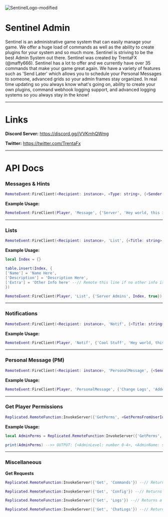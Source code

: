 
![SentinelLogo-modified](https://github.com/TrentaFX2/Sentinel/assets/112093781/7adfd4e6-e619-45a9-bc34-87f9ddcd64fa)


# Sentinel Admin

Sentinel is an administrative game system that can easily manage your game. We offer a huge load of commands as well as the ability to create plugins for your system and so much more. Sentinel is striving to be the best Admin System out there. Sentinel was created by TrentaFX (@maffy666).
Sentinel has a lot to offer and we currently have over 35 commands that make your game great again. We have a variety of features such as 'Send Later' which allows you to schedule your Personal Messages to someone, advanced grids so your admin frames stay organized. In real time updating so you always know what's going on, ability to create your own plugins, command webhook logging support, and advanced logging systems so you always stay in the know!

_____

# Links

**Discord Server:** https://discord.gg/jVVKmhQWmg 

**Twitter:** https://twitter.com/TrentaFx

_____
# API Docs

### Messages & Hints

```lua
RemoteEvent:FireClient(<Recipient: instance>, <Type: string>, {<Sender: string>, <Description: string>})
```

**Example Usage:**

```lua
RemoteEvent:FireClient(Player, 'Message', {'Server', 'Hey world, this is a message'})
```

-----
### Lists

```lua
RemoteEvent:FireClient(<Recipient: instance>, 'List', {<Title: string>, <Content: table>, <ShowOther: bool>})
```

**Example Usage:**

```lua
local Index = {}

table.insert(Index, {
['Name'] = 'Name Here',
['Description'] = 'Description Here',
['Extra'] = 'Other Info here' --// Remote this line if no other info is to be displayed
})

RemoteEvent:FireClient(Player, 'List', {'Server Admins', Index, true})
```

-----
### Notifications

```lua
RemoteEvent:FireClient(<Recipient: instance>, 'Notif', {<Title: string>, <Description: string>})
```

**Example Usage:**

```lua
RemoteEvent:FireClient(Player, 'Notif', {'Cool Stuff', 'Hey world, this is a notification'})
```

-----
### Personal Message (PM)

```lua
RemoteEvent:FireClient(<Recipient: instance>, 'PersonalMessage', {<Sender: string>, <Description: string>, <CanReply: bool>, <NotifPM: bool>})
```

**Example Usage:**

```lua
RemoteEvent:FireClient(Player, 'PersonalMessage', {'Change Logs', 'Added Drinks & Food' , false, false}) --// This instantly opens the PM without notif and is Read-Only
```

-----
### Get Player Permissions

```lua
Replicated.RemoteFunction:InvokeServer({'GetPerms', <GetPermsFromUserId: number/bool>})
```

**Example Usage:**

```lua
local AdminPerms = Replicated.RemoteFunction:InvokeServer({'GetPerms', false})

print(AdminPerms) -->> OUTPUT: {<AdminLevel: number 0-4>, <AdminName: string>}
```

-----
### Miscellaneous

**Get Requests**

```lua
Replicated.RemoteFunction:InvokeServer({'Get', 'Commands'}) --// Returns table of commands; names & alias
```

```lua
Replicated.RemoteFunction:InvokeServer({'Get', 'Config'}) --// Returns a table of the configuration settings; permissions, configuration, restrictions
```

```lua
Replicated.RemoteFunction:InvokeServer({'Get', 'Logs'}) --// Returns a table of logs; moderator, action & time
```

```lua
Replicated.RemoteFunction:InvokeServer({'Get', 'ChatLogs'}) --// Returns a table of chatlogs; player username, chat string & time
```
